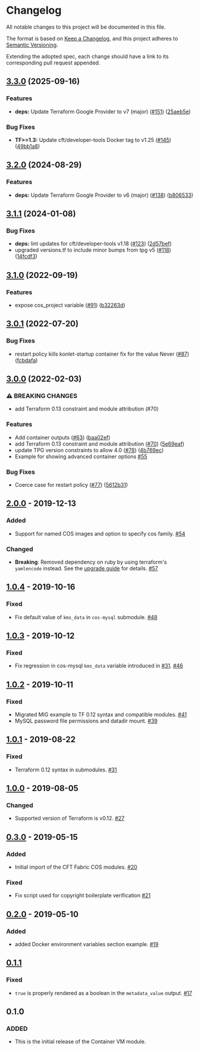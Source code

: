 # Changelog
All notable changes to this project will be documented in this file.

The format is based on [Keep a Changelog](https://keepachangelog.com/en/1.0.0/),
and this project adheres to [Semantic Versioning](https://semver.org/spec/v2.0.0.html).

Extending the adopted spec, each change should have a link to its corresponding pull request appended.

## [3.3.0](https://github.com/terraform-google-modules/terraform-google-container-vm/compare/v3.2.0...v3.3.0) (2025-09-16)


### Features

* **deps:** Update Terraform Google Provider to v7 (major) ([#151](https://github.com/terraform-google-modules/terraform-google-container-vm/issues/151)) ([25aeb5e](https://github.com/terraform-google-modules/terraform-google-container-vm/commit/25aeb5e8eb9525fdac47cfeb79eb7b20295d9a10))


### Bug Fixes

* **TF>=1.3:** Update cft/developer-tools Docker tag to v1.25 ([#145](https://github.com/terraform-google-modules/terraform-google-container-vm/issues/145)) ([49bb1a8](https://github.com/terraform-google-modules/terraform-google-container-vm/commit/49bb1a86c908b8a626b78977d83b1c01f3b5e39b))

## [3.2.0](https://github.com/terraform-google-modules/terraform-google-container-vm/compare/v3.1.1...v3.2.0) (2024-08-29)


### Features

* **deps:** Update Terraform Google Provider to v6 (major) ([#138](https://github.com/terraform-google-modules/terraform-google-container-vm/issues/138)) ([b806533](https://github.com/terraform-google-modules/terraform-google-container-vm/commit/b8065338e38b51230f06aec573a2f8027c30c566))

## [3.1.1](https://github.com/terraform-google-modules/terraform-google-container-vm/compare/v3.1.0...v3.1.1) (2024-01-08)


### Bug Fixes

* **deps:** lint updates for cft/developer-tools v1.18 ([#123](https://github.com/terraform-google-modules/terraform-google-container-vm/issues/123)) ([2d57bef](https://github.com/terraform-google-modules/terraform-google-container-vm/commit/2d57bef2f9ff75f5ca0a0b7f5d21985b823be1a6))
* upgraded versions.tf to include minor bumps from tpg v5 ([#118](https://github.com/terraform-google-modules/terraform-google-container-vm/issues/118)) ([14fcdf3](https://github.com/terraform-google-modules/terraform-google-container-vm/commit/14fcdf3463b254098a5bc4a6e01003b3eee2d75c))

## [3.1.0](https://github.com/terraform-google-modules/terraform-google-container-vm/compare/v3.0.1...v3.1.0) (2022-09-19)


### Features

* expose cos_project variable ([#91](https://github.com/terraform-google-modules/terraform-google-container-vm/issues/91)) ([b32263d](https://github.com/terraform-google-modules/terraform-google-container-vm/commit/b32263d30cf2a61d20ddbca94733bf3abfb7a446))

## [3.0.1](https://github.com/terraform-google-modules/terraform-google-container-vm/compare/v3.0.0...v3.0.1) (2022-07-20)


### Bug Fixes

* restart policy kills konlet-startup container fix for the value Never ([#87](https://github.com/terraform-google-modules/terraform-google-container-vm/issues/87)) ([fcbdafa](https://github.com/terraform-google-modules/terraform-google-container-vm/commit/fcbdafa2d5b00792c388dcda1e1715f5e2a615e6))

## [3.0.0](https://github.com/terraform-google-modules/terraform-google-container-vm/compare/v2.0.0...v3.0.0) (2022-02-03)


### ⚠ BREAKING CHANGES

* add Terraform 0.13 constraint and module attribution (#70)

### Features

* Add container outputs ([#63](https://github.com/terraform-google-modules/terraform-google-container-vm/issues/63)) ([baa02ef](https://github.com/terraform-google-modules/terraform-google-container-vm/commit/baa02efede3eb42a6fa071761965d4885b9d64d8))
* add Terraform 0.13 constraint and module attribution ([#70](https://github.com/terraform-google-modules/terraform-google-container-vm/issues/70)) ([5e69eaf](https://github.com/terraform-google-modules/terraform-google-container-vm/commit/5e69eafaaaa8302c5732799e32d1da5c17b7b285))
* update TPG version constraints to allow 4.0 ([#78](https://github.com/terraform-google-modules/terraform-google-container-vm/issues/78)) ([4b769ec](https://github.com/terraform-google-modules/terraform-google-container-vm/commit/4b769ec7c46cd9b1d714c8782d6fa95fd9f1bc6f))
* Example for showing advanced container options [#55]

### Bug Fixes

* Coerce case for restart policy ([#77](https://github.com/terraform-google-modules/terraform-google-container-vm/issues/77)) ([5612b31](https://github.com/terraform-google-modules/terraform-google-container-vm/commit/5612b31592aade08544aa083658c331b5e06e712))

## [2.0.0] - 2019-12-13

### Added

- Support for named COS images and option to specify cos family. [#54]

### Changed

- **Breaking**: Removed dependency on ruby by using terraform's `yamlencode` instead. See the [upgrade guide](./docs/upgrading_to_v2.0.md) for details. [#57]

## [1.0.4] - 2019-10-16

### Fixed

- Fix default value of `kms_data` in `cos-mysql` submodule. [#48]

## [1.0.3] - 2019-10-12

### Fixed

- Fix regression in cos-mysql `kms_data` variable introduced in [#31]. [#46]

## [1.0.2] - 2019-10-11

### Fixed

- Migrated MIG example to TF 0.12 syntax and compatible modules. [#41]
- MySQL password file permissions and datadir mount. [#39]

## [1.0.1] - 2019-08-22

### Fixed

- Terraform 0.12 syntax in submodules. [#31]

## [1.0.0] - 2019-08-05

### Changed

- Supported version of Terraform is v0.12. [#27]

## [0.3.0] - 2019-05-15

### Added

- Initial import of the CFT Fabric COS modules. [#20]

### Fixed

- Fix script used for copyright boilerplate verification [#21]


## [0.2.0] - 2019-05-10

### Added

- added Docker environment variables section example. [#19]

## [0.1.1]

### Fixed

- `true` is properly rendered as a boolean in the
  `metadata_value` output. [#17]

## 0.1.0
### ADDED
- This is the initial release of the Container VM module.

[Unreleased]: https://github.com/terraform-google-modules/terraform-google-container-vm/compare/v2.0.0...HEAD
[2.0.0]: https://github.com/terraform-google-modules/terraform-google-container-vm/compare/v1.0.4...v2.0.0
[1.0.4]: https://github.com/terraform-google-modules/terraform-google-container-vm/compare/v1.0.3...v1.0.4
[1.0.3]: https://github.com/terraform-google-modules/terraform-google-container-vm/compare/v1.0.2...v1.0.3
[1.0.2]: https://github.com/terraform-google-modules/terraform-google-container-vm/compare/v1.0.1...v1.0.2
[1.0.1]: https://github.com/terraform-google-modules/terraform-google-container-vm/compare/v1.0.0...v1.0.1
[1.0.0]: https://github.com/terraform-google-modules/terraform-google-container-vm/compare/v0.3.0...v1.0.0
[0.3.0]: https://github.com/terraform-google-modules/terraform-google-container-vm/compare/v0.2.0...v0.3.0
[0.2.0]: https://github.com/terraform-google-modules/terraform-google-container-vm/compare/v0.1.1...v0.2.0
[0.1.1]: https://github.com/terraform-google-modules/terraform-google-container-vm/compare/v0.1.0...v0.1.1

[#55]: https://github.com/terraform-google-modules/terraform-google-container-vm/pull/55
[#57]: https://github.com/terraform-google-modules/terraform-google-container-vm/pull/57
[#54]: https://github.com/terraform-google-modules/terraform-google-container-vm/pull/54
[#48]: https://github.com/terraform-google-modules/terraform-google-container-vm/pull/48
[#46]: https://github.com/terraform-google-modules/terraform-google-container-vm/pull/46
[#41]: https://github.com/terraform-google-modules/terraform-google-container-vm/pull/41
[#39]: https://github.com/terraform-google-modules/terraform-google-container-vm/pull/39
[#31]: https://github.com/terraform-google-modules/terraform-google-container-vm/pull/31
[#27]: https://github.com/terraform-google-modules/terraform-google-container-vm/pull/27
[#21]: https://github.com/terraform-google-modules/terraform-google-container-vm/pull/21
[#20]: https://github.com/terraform-google-modules/terraform-google-container-vm/pull/20
[#19]: https://github.com/terraform-google-modules/terraform-google-container-vm/pull/19
[#17]: https://github.com/terraform-google-modules/terraform-google-container-vm/pull/17
